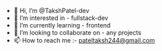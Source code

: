 - 👋 Hi, I’m @TakshPatel-dev
- 👀 I’m interested in - fullstack-dev
- 🌱 I’m currently learning - frontend
- 💞️ I’m looking to collaborate on - any projects 
- 📫 How to reach me :- pateltaksh244@gmail.com

<!---
TakshPatel-dev/TakshPatel-dev is a ✨ special ✨ repository because its `README.md` (this file) appears on your GitHub profile.
You can click the Preview link to take a look at your changes.
--->
